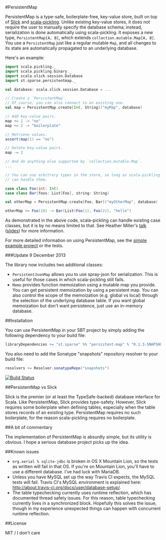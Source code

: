 #PersistentMap

PersistentMap is a type-safe, boilerplate-free, key-value store, built on top of [Slick](http://slick.typesafe.com/) and [scala-pickling](https://github.com/scala/pickling).
Unlike existing key-value stores, it does not require the user to manually specify the database schema; instead, serialization is done automatically using scala-pickling.
It exposes a new type, `PersistentMap[A, B]`, which extends `collection.mutable.Map[A, B]`.
You use a `PersistentMap` just like a regular mutable `Map`, and all changes to its state are automatically propagated to an underlying database.

Here's an example:

```scala
import scala.pickling._
import scala.pickling.binary._
import scala.slick.session.Database
import st.sparse.persistentmap._

val database: scala.slick.session.Database = ...

// Create a `PersistentMap`.
// Of course, you can also connect to an existing one.
val map = PersistentMap.create[Int, String]("myMap", database)

// Add key-value pairs.
map += 1 -> "no"
map += 2 -> "boilerplate"

// Retrieve values.
assert(map(1) == "no")

// Delete key-value pairs.
map -= 2

// And do anything else supported by `collection.mutable.Map`.
...

// You can use arbitrary types in the store, so long as scala-pickling
// can handle them.

case class Foo(int: Int)
case class Bar(foos: List[Foo], string: String)

val otherMap = PersistentMap.create[Foo, Bar]("myOtherMap", database)

otherMap += Foo(10) -> Bar(List(Foo(1), Foo(2)), "hello")
```

As demonstrated in the above code, scala-pickling can handle existing case classes, but it is by no means limited to that.
See Heather Miller's [talk](http://www.parleys.com/play/51c3799fe4b0d38b54f4625a/chapter0/about) ([slides](https://speakerdeck.com/heathermiller/on-pickles-and-spores-improving-support-for-distributed-programming-in-scala)) for more information.

For more detailed information on using PersistentMap, see the [simple example project](http://github.com/emchristiansen/PersistentMapExample) or the tests.

###Update 9 December 2013

The library now includes two additional classes:
* `PersistentJsonMap` allows you to use spray-json for serialization.
This is useful for those cases in which scala-pickling still fails.
* `Memo` provides function memoization using a mutable map you provide.
You can get persistent memoization by using a persistent map.
You can also control the scope of the memoization (e.g. global vs local) through the selection of the underlying database table.
If you want global memoization but don't want persistence, just use an in-memory database.

##Installation

You can use PersistentMap in your SBT project by simply adding the following dependency to your build file:

```scala
libraryDependencies += "st.sparse" %% "persistent-map" % "0.1.3-SNAPSHOT"
```

You also need to add the Sonatype "snapshots" repository resolver to your build file:

```scala
resolvers += Resolver.sonatypeRepo("snapshots")
```

[![Build Status](https://travis-ci.org/emchristiansen/PersistentMap.png)](https://travis-ci.org/emchristiansen/PersistentMap)

##PersistentMap vs Slick

Slick is the premier (or at least the TypeSafe-backed) database interface for Scala.
Like PersistentMap, Slick provides type-safety.
However, Slick requires some boilerplate when defining tables, especially when the table stores records of an existing type.
PersistentMap requires no such boilerplate, for the reason scala-pickling requires no boilerplate.

##A bit of commentary

The implementation of PersistentMap is absurdly simple, but its utility is obvious.
I hope a serious database project picks up the idea.

##Known issues

* `org.xerial % sqlite-jdbc` is broken in OS X Mountain Lion, so the tests as written will fail in that OS.
If you're on Mountain Lion, you'll have to use a different database.
I've had luck with MariaDB.
* Unless you have MySQL set up the way Travis CI expects, the MySQL tests will fail.
Travis CI's MySQL environment is explained here: http://about.travis-ci.org/docs/user/database-setup/.
* The table typechecking currently uses runtime reflection, which has documented thread safety issues.
For this reason, table typechecking currently lives in a synchronized block.
Hopefully this solves the issue, though in my experience unexpected things can happen with concurrent runtime reflection.

##License

MIT / I don't care
